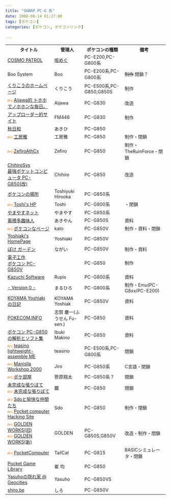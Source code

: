```yaml
---
title: "SHARP PC-G 系"
date: 2008-08-14 01:27:00
tags: [ポケコン]
categories: [ポケコン, ポケコンリンク]

---
```


<table><tr>
<th>
タイトル
</th>
<th>
管理人
</th>
<th>
ポケコンの種類
</th>
<th>
備考
</th>
</tr>
<tr>
<td>
<a href="http://cosmopatrol.web.fc2.com/">COSMO PATROL</a>
</td>
<td>
<a href="https://twitter.com/cosmopatrol">咳めぐ</a>
</td>
<td>
PC-E200,PC-G800系
</td>
<td>
</td>
</tr>
<tr>
<td>
Boo System<!-- http://www7.ocn.ne.jp/~golden00/ → http://homepage2.nifty.com/boo-system/ -->
</td>
<td>
Boo
</td>
<td>
PC-E200系,PC-G800系
</td>
<td>
<del>制作</del> 閉鎖？
</td>
</tr>
<tr>
<td>
<a href="http://kurikou.sakura.ne.jp/">くりこうのホームページ</a>
</td>
<td>
くりこう
</td>
<td>
PC-E500系,PC-G850,G850S
</td>
<td>
制作
</td>
</tr>
<tr>
<td>
<img src="/images/arc.gif" alt="[Internet Archive]" /> <a href="http://web.archive.org/web/20100312103405/http://www6.plala.or.jp/aijawa/">Aijawa的 トホホでノホホンな毎日。</a> <!-- http://www16.tok2.com/home/aijawa/ http://www.infoaomori.ne.jp/~eijino1/ -->
</td>
<td>
Aijawa
</td>
<td>
PC-G830
</td>
<td>
改造
</td>
</tr>
<tr>
<td>
<a href="http://www.geocities.jp/sin_a_mouse/">アップローダー的サイト</a>
</td>
<td>
FM446
</td>
<td>
PC-G830
</td>
<td>
制作
</td>
</tr>
<tr>
<td>
<a href="http://ha9.seikyou.ne.jp/home/akihi/">秋日和</a>
</td>
<td>
あきひ
</td>
<td>
PC-G850
</td>
<td>
</td>
</tr>
<tr>
<td>
<img src="/images/arc.gif" alt="[Internet Archive]" /> <a href="http://web.archive.org/web/*/to-rinuke.hp.infoseek.co.jp/850/index.html">工房雅</a>
</td>
<td>
工房雅
</td>
<td>
PC-G850
</td>
<td>
制作・閉鎖
</td>
</tr>
<tr>
<td>
<img src="/images/arc.gif" alt="[Internet Archive]" /> <a href="http://wayback.archive.org/web/*/zefiro.ath.cx/">ZefiroAthCx</a>
</td>
<td>
Zefiro
</td>
<td>
PC-G850
</td>
<td>
制作・TheRuinForce・閉鎖
</td>
</tr>
<tr>
<td>
<a href="http://www.h7.dion.ne.jp/~chrsys/">ChihiroSys</a><br /><a href="http://www.h7.dion.ne.jp/~chrsys/pc/pcg850.htm">最強ポケットコンピュータ PC-G850(改)</a>
</td>
<td>
Chihiro
</td>
<td>
PC-G850
</td>
<td>
改造
</td>
</tr>
<tr>
<td>
<a href="http://www.nextftp.com/toshi_home/">ポケコンの場所</a>
</td>
<td>
Toshiyuki Hirooka
</td>
<td>
PC-G850系
</td>
<td>
</td>
</tr>
<tr>
<td>
<img src="/images/arc.gif" alt="[Internet Archive]" /> <a href="http://wayback.archive.org/web/*/www.r66.7-dj.com/~toshi1/">Toshi's HP</a><!-- http://www.infoaomori.ne.jp/~toshi1/index2.html -->
</td>
<td>
Toshi
</td>
<td>
PC-G800系
</td>
<td>
・閉鎖
</td>
</tr>
<tr>
<td>
<a href="http://yamayasu.org/">やまやすネット</a>
</td>
<td>
やまやす
</td>
<td>
PC-G850系
</td>
<td>
</td>
</tr>
<tr>
<td>
<a href="http://www.akiyan.com/">蓄積多趣味人</a>
</td>
<td>
あきやん
</td>
<td>
PC-G850S
</td>
<td>
資料
</td>
</tr>
<tr>
<td>
<img src="/images/arc.gif" alt="[Internet Archive]" /> <a href="http://wayback.archive.org/web/*/one.usj.to/g850v/">ポケコンなページ</a>
</td>
<td>
kato
</td>
<td>
PC-G850V
</td>
<td>
制作・資料・閉鎖
</td>
</tr>
<tr>
<td>
<a href="http://kyoshiaki.sakura.ne.jp/osx/pcg850v.html">Yoshiaki's HomePage</a><!-- http://koyama-.cool.ne.jp/ -->
</td>
<td>
Yoshiaki
</td>
<td>
PC-G850V
</td>
<td>
</td>
</tr>
<tr>
<td>
<a href="http://www.k2.dion.ne.jp/~nagai/">ぽけ ガーデン</a>
</td>
<td>
ながい
</td>
<td>
PC-G850V
</td>
<td>
制作・資料
</td>
</tr>
<tr>
<td>
<a href="http://members.jcom.home.ne.jp/0434383301/">電子工作</a><br /><a href="http://members.jcom.home.ne.jp/0434383301/POKECON.htm">ポケコン PC-G850V</a>
</td>
<td>
<!-- 不明。トラ技見れば載っているかも -->
</td>
<td>
PC-G850
</td>
<td>
制作
</td>
</tr>
<tr>
<td>
<a href="http://www.rupis.net/">Kazuchi Software</a>
</td>
<td>
Rupis
</td>
<td>
PC-G800系
</td>
<td>
資料
</td>
</tr>
<tr>
<td>
<a href="http://www16.ocn.ne.jp/~ver0/">- Version 0 -</a>
</td>
<td>
まるひろ
</td>
<td>
PC-G800系
</td>
<td>
制作・Emu(PC-G8xx/PC-E200)
</td>
</tr>
<tr>
<td>
<a href="http://d.hatena.ne.jp/KYoshiaki/searchdiary?word=%2a%5bpc%2dg850v%5d">KOYAMA Yoshiaki の日記</a>
</td>
<td>
KOYAMA Yoshiak
</td>
<td>
PC-G850V
</td>
<td>
資料
</td>
</tr>
<tr>
<td>
<a href="http://poke-com.jimdo.com/">POKECOM.INFO</a><!-- http://pokecom.info/ -->
</td>
<td>
志賀 慶一(ふうせん Fu-sen.)
</td>
<td>
PC-G850
</td>
<td>
資料
</td>
</tr>
<tr>
<td>
<a href="http://park19.wakwak.com/~gadget_factory/factory/pokecom/">ポケコン PC-G850の解析とソフト集</a>
</td>
<td>
Ibuki Makino
</td>
<td>
PC-G850
</td>
<td>
資料
</td>
</tr>
<tr>
<td>
<img src="/images/arc.gif" alt="[Internet Archive]" /> <a href="http://web.archive.org/web/*/ww6.tiki.ne.jp/~finn/omake/teasino/Index1.htm">teasino lightweight-assemble ME</a>
</td>
<td>
teasino
</td>
<td>
PC-E500系,PC-G800系
</td>
<td>
閉鎖
</td>
</tr>
<tr>
<td>
<img src="/images/arc.gif" alt="[Internet Archive]" /> <a href="http://web.archive.org/web/*/www4.ocn.ne.jp/~jiro-net/">Manislla Workshop 2000</a>
</td>
<td>
Jiro
</td>
<td>
PC-G850系
</td>
<td>
C言語・閉鎖
</td>
</tr>
<tr>
<td>
<img src="/images/arc.gif" alt="[Internet Archive]" /> <a href="http://web.archive.org/web/*/www.medianetjapan.com/2/17/internet_computer/syouta/">ポケ部屋</a>
</td>
<td>
笹原翔太
</td>
<td>
PC-G850系？
</td>
<td>
閉鎖
</td>
</tr>
<tr>
<td>
<a href="http://freett.com/hazy/">未完成な張りぼて</a><br /><img src="/images/arc.gif" alt="[Internet Archive]" /> <a href="http://web.archive.org/web/*hh_/freett.com/hazy/">未完成な張りぼて</a>
</td>
<td>
朧
</td>
<td>
PC-G850
</td>
<td>
閉鎖
</td>
</tr>
<tr>
<td>
<img src="/images/arc.gif" alt="[Internet Archive]" /> <a href="http://web.archive.org/web/*/homepage3.nifty.com/kisinkaisdo/">Sdoと愉快な仲間たち</a><br /><img src="/images/arc.gif" alt="[Internet Archive]" /> <a href="http://web.archive.org/web/*/homepage3.nifty.com/kisinkaisdo/pokecom/pokecomtop.html">Pocket computer Hacking Site</a>
</td>
<td>
Sdo
</td>
<td>
PC-G850
</td>
<td>
制作・閉鎖
</td>
</tr>
<tr>
<td>
<img src="/images/arc.gif" alt="[Internet Archive]" /> <a href="http://wayback.archive.org/web/*/www7.ocn.ne.jp/~golden00/">GOLDEN WORKS(旧)</a><br /><img src="/images/arc.gif" alt="[Internet Archive]" /> <a href="http://wayback.archive.org/web/*/www.geocities.jp/gw_robot/">GOLDEN WORKS(新)</a>
</td>
<td>
GOLDEN
</td>
<td>
PC-G850S,G850V
</td>
<td>
改造・制作・閉鎖
</td>
</tr>
<tr>
<td>
<img src="/images/arc.gif" alt="[Internet Archive]" /> <a href="http://web.archive.org/web/*/tailcat.hp.infoseek.co.jp/soft/">PocketComputer</a>
</td>
<td>
TailCat
</td>
<td>
PC-G815
</td>
<td>
BASICシミュレータ・閉鎖
</td>
</tr>
<tr>
<td>
<a href="http://pocketgame.web.fc2.com/">Pocket Game Library</a>
</td>
<td>
崔 均
</td>
<td>
PC-G850
</td>
<td>
</td>
</tr>
<tr>
<td>
<a href="http://www.geocities.jp/yasuho68k/">Yasuhoの隠れ家 @ Geocities</a>
</td>
<td>
Yasuho
</td>
<td>
PC-G850VS
</td>
<td>
</td>
</tr>
<tr>
<td>
<a href="http://shiro.be/">shiro.be</a>
</td>
<td>
しろ
</td>
<td>
PC-G850V
</td>
<td>
</td>
</tr>
</table>

